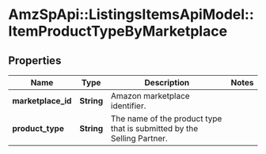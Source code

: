 # AmzSpApi::ListingsItemsApiModel::ItemProductTypeByMarketplace

## Properties
Name | Type | Description | Notes
------------ | ------------- | ------------- | -------------
**marketplace_id** | **String** | Amazon marketplace identifier. | 
**product_type** | **String** | The name of the product type that is submitted by the Selling Partner. | 

